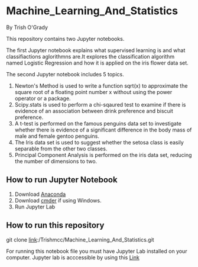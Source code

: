 # Machine_Learning_And_Statistics 

By Trish O'Grady

This repository contains two Jupyter notebooks.

The first Jupyter notebook explains what supervised learning is and what classifiactions aglorithmns are.It explores the classification algorithm named Logistic Regression and how it is applied on the iris flower data set.

The second Jupyter notebook includes 5 topics.

1. Newton's Method is used to write a function sqrt(x) to approximate the square root of a floating point number x without using the power operator or a package.
2. Scipy.stats is used to perform a chi-sqaured test to examine if there is evidence of an association between drink preference and biscuit preference.
3. A t-test is performed on the famous penguins data set to investigate whether there is evidence of a significant difference in the body mass of male and female gentoo penguins.
4. The Iris data set is used to suggest whether the setosa class is easily separable from the other two classes. 
5. Principal Component Analysis is performed on the iris data set, reducing the number of dimensions to two. 

## How to run Jupyter Notebook

1. Download [Anaconda](https://www.anaconda.com/)
2. Download [cmder](https://cmder.net/) if using Windows.
3. Run Jupyter Lab

## How to run this repository
git clone [link](https://github.com/):/Trishmcc/Machine_Learning_And_Statistics.git

For running this notebook file you must have Jupyter Lab installed on your computer.
Jupyter lab is acccessible by using this [Link](https://jupyter.org/)